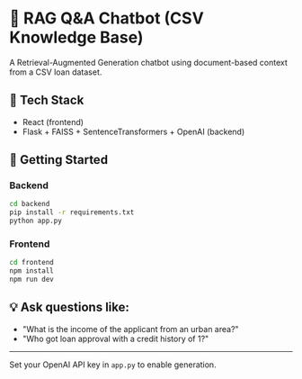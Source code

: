 
# 🧠 RAG Q&A Chatbot (CSV Knowledge Base)

A Retrieval-Augmented Generation chatbot using document-based context from a CSV loan dataset.

## 🔧 Tech Stack
- React (frontend)
- Flask + FAISS + SentenceTransformers + OpenAI (backend)

## 🚀 Getting Started

### Backend
```bash
cd backend
pip install -r requirements.txt
python app.py
```

### Frontend
```bash
cd frontend
npm install
npm run dev
```

## 💡 Ask questions like:
- "What is the income of the applicant from an urban area?"
- "Who got loan approval with a credit history of 1?"

---

Set your OpenAI API key in `app.py` to enable generation.
